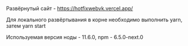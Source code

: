 Развёрнутый сайт - https://hotfixwebvk.vercel.app/

Для локального развёртывания в корне необходимо выполнить yarn, затем yarn start

Используемая версия ноды - 11.6.0, npm - 6.5.0-next.0
